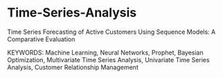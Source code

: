 # Time-Series-Analysis
Time Series Forecasting of Active Customers Using Sequence Models: A Comparative Evaluation 

KEYWORDS:
Machine Learning, Neural Networks, Prophet, Bayesian Optimization, Multivariate Time Series Analysis, Univariate Time Series Analysis, Customer Relationship Management
